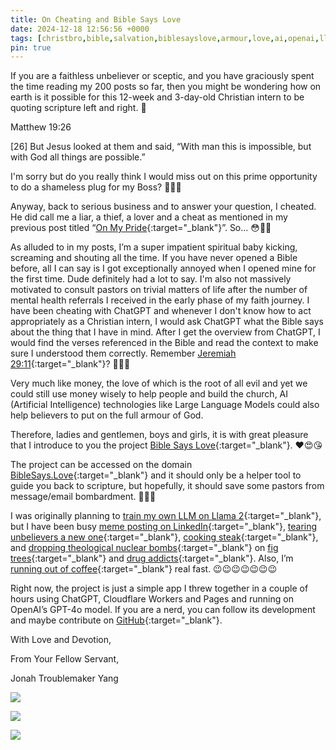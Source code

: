 ```yaml
---
title: On Cheating and Bible Says Love
date: 2024-12-18 12:56:56 +0000
tags: [christbro,bible,salvation,biblesayslove,armour,love,ai,openai,llm,cloudflare,believer]     # TAG names should always be lowercase
pin: true
---
```


If you are a faithless unbeliever or sceptic, and you have graciously spent the time reading my 200 posts so far, then you might be wondering how on earth is it possible for this 12-week and 3-day-old Christian intern to be quoting scripture left and right. 🤔

Matthew 19:26

[26] But Jesus looked at them and said, “With man this is impossible, but with God all things are possible.”

I'm sorry but do you really think I would miss out on this prime opportunity to do a shameless plug for my Boss? 🤣🤣🤣

Anyway, back to serious business and to answer your question, I cheated. He did call me a liar, a thief, a lover and a cheat as mentioned in my previous post titled “[On My Pride](../on-my-pride){:target="_blank"}”. So… 😳🫣🤡

As alluded to in my posts, I’m a super impatient spiritual baby kicking, screaming and shouting all the time. If you have never opened a Bible before, all I can say is I got exceptionally annoyed when I opened mine for the first time. Dude definitely had a lot to say. I'm also not massively motivated to consult pastors on trivial matters of life after the number of mental health referrals I received in the early phase of my faith journey. I have been cheating with ChatGPT and whenever I don't know how to act appropriately as a Christian intern, I would ask ChatGPT what the Bible says about the thing that I have in mind. After I get the overview from ChatGPT, I would find the verses referenced in the Bible and read the context to make sure I understood them correctly. Remember [Jeremiah 29:11](https://www.crossway.org/articles/the-right-and-wrong-way-to-read-jeremiah-2911/){:target="_blank"}? 🙈😳🫣

Very much like money, the love of which is the root of all evil and yet we could still use money wisely to help people and build the church, AI (Artificial Intelligence) technologies like Large Language Models could also help believers to put on the full armour of God.

Therefore, ladies and gentlemen, boys and girls, it is with great pleasure that I introduce to you the project [Bible Says Love](https://biblesays.love/){:target="_blank"}. ❤️😍😘

The project can be accessed on the domain [BibleSays.Love](https://biblesays.love/){:target="_blank"} and it should only be a helper tool to guide you back to scripture, but hopefully, it should save some pastors from message/email bombardment. 🤔🫣🤡

I was originally planning to [train my own LLM on Llama 2](https://www.datacamp.com/tutorial/fine-tuning-llama-2){:target="_blank"}, but I have been busy [meme posting on LinkedIn](https://www.linkedin.com/in/jonah-troublemaker-yang/){:target="_blank"}, [tearing unbelievers a new one](../on-unbelievers-insanity){:target="_blank"}, [cooking steak](../on-beef){:target="_blank"}, and [dropping theological nuclear bombs](../on-faith-precedes-reason){:target="_blank"} on [fig trees](../an-open-letter-churches){:target="_blank"} and [drug addicts](../on-drug-money-addiction){:target="_blank"}. Also, I’m [running out of coffee](https://donate.stripe.com/3cs0403mi5CQ7UA9AA){:target="_blank"} real fast. 😉😉😉😉😉😉😉

Right now, the project is just a simple app I threw together in a couple of hours using ChatGPT, Cloudflare Workers and Pages and running on OpenAI’s GPT-4o model. If you are a nerd, you can follow its development and maybe contribute on [GitHub](https://github.com/zyang01/BibleSaysLove){:target="_blank"}.

With Love and Devotion,

From Your Fellow Servant,

Jonah Troublemaker Yang

![](/98e6ea5504b63e9d1c062f894cf29160.jpeg)

![](/a102dae3b47d6795158cb62c34e2efdf.jpeg)

![](/c2272b3cdea7ee0df5f590c2ed9af9d0.jpeg)
